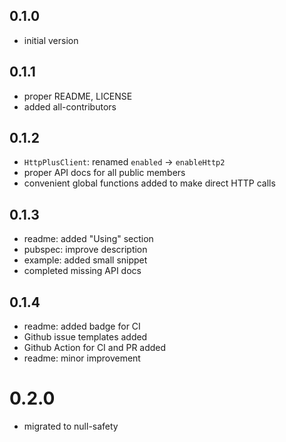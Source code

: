 ## 0.1.0

- initial version

## 0.1.1

- proper README, LICENSE
- added all-contributors

## 0.1.2

- `HttpPlusClient`: renamed `enabled` -> `enableHttp2`
- proper API docs for all public members
- convenient global functions added to make direct HTTP calls

## 0.1.3

- readme: added "Using" section
- pubspec: improve description
- example: added small snippet
- completed missing API docs

## 0.1.4

- readme: added badge for CI
- Github issue templates added
- Github Action for CI and PR added
- readme: minor improvement

# 0.2.0

- migrated to null-safety
